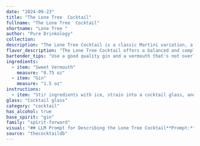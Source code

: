 ```yaml
---
date: "2024-09-23"
title: "The Lone Tree  Cocktail"
fullname: "The Lone Tree  Cocktail"
shortname: "Lone Tree "
author: "Pure Drinkology"
collection:
description: "The Lone Tree Cocktail is a classic Martini variation, a member of the esteemed gin-based cocktail family.  While its exact origin is shrouded in mystery, its simple elegance points to a likely birth in the late 19th or early 20th century, a time when gin cocktails were all the rage. "
flavor_description: "The Lone Tree Cocktail offers a balanced and complex taste profile. The sweet vermouth provides a rich, slightly bitter base with notes of dried fruits and herbs, while the gin adds a crisp, juniper-forward character. The interplay of these elements creates a harmonious blend of sweetness, bitterness, and herbal complexity. The cocktail finishes with a lingering dryness, leaving a pleasant warmth on the palate. "
bartender_tips: "Use a good quality gin and a vermouth that's not overly sweet.  Chill your glass beforehand and stir the drink with ice to ensure a perfectly chilled cocktail. Don't over-stir or the gin will become cloudy. Garnish with a lemon twist for a citrusy aroma and a final touch of elegance. "
ingredients:
  - item: "Sweet Vermouth"
    measure: "0.75 oz"
  - item: "Gin"
    measure: "1.5 oz"
instructions:
  - item: "Stir ingredients with ice, strain into a cocktail glass, and serve."
glass: "Cocktail glass"
category: "cocktail"
has_alcohol: true
base_spirit: "gin"
family: "spirit-forward"
visual: "## LLM Prompt for Describing the Lone Tree Cocktail**Prompt:**Imagine a single, elegant cocktail glass filled with a beautiful amber liquid. The color is a rich, deep hue, reminiscent of the warm glow of a setting sun. Tiny, shimmering bubbles rise slowly from the depths, creating a delicate, ethereal aura. The aroma is complex and intriguing, with hints of bittersweet vermouth and a subtle, earthy note of juniper from the gin. As you lift the glass to your lips, you notice a faint, almost imperceptible, oily film clinging to the rim, hinting at the smooth, velvety texture that awaits. **Describe the appearance of this cocktail in detail, focusing on its color, texture, and any visible elements like bubbles or a rim. Use evocative language and imagery to paint a picture in the reader's mind.** "
source: "thecocktaildb"
---
```


